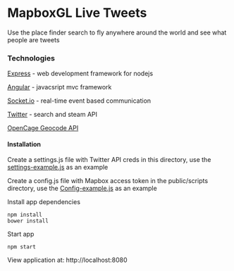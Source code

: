# MapboxGL Live Tweets
Use the place finder search to fly anywhere around the world and see what people are tweets

### Technologies
[Express](http://expressjs.com/) - web development framework for nodejs
    
[Angular](https://angularjs.org/) - javacsript mvc framework
    
[Socket.io](http://socket.io/) - real-time event based communication

[Twitter](https://dev.twitter.com/streaming/overview) - search and steam API

[OpenCage Geocode API](http://geocoder.opencagedata.com/api.html)

#### Installation
Create a settings.js file with Twitter API creds in this directory, use the [settings-example.js](settings-example.js) as an example

Create a config.js file with Mapbox access token in the public/scripts directory, use the [Config-example.js](public/scripts/Config-example.js) as an example

Install app dependencies 
    
    npm install
    bower install

Start app
    
    npm start
    
View application at: http://localhost:8080
